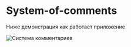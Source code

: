 # System-of-comments
Ниже демонстрация как работает приложение

![Система комментариев](https://github.com/zakharovvv1/System-of-comments/assets/106983478/851178fc-0022-46f6-bff5-8b028c4f323a)
